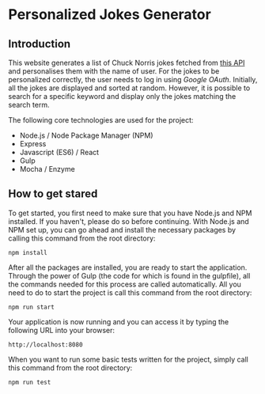 # Personalized Jokes Generator

## Introduction

This website generates a list of Chuck Norris jokes fetched from [this API](https://api.icndb.com/jokes) and personalises them with the name of user. For the jokes to be personalized correctly, the user needs to log in using *Google OAuth*. Initially, all the jokes are displayed and sorted at random. However, it is possible to search for a specific keyword and display only the jokes matching the search term.

The following core technologies are used for the project:

* Node.js / Node Package Manager (NPM)
* Express
* Javascript (ES6) / React
* Gulp
* Mocha / Enzyme

## How to get stared

To get started, you first need to make sure that you have Node.js and NPM installed. If you haven't, please do so before continuing. With Node.js and NPM set up, you can go ahead and install the necessary packages by calling this command from the root directory:

    npm install

After all the packages are installed, you are ready to start the application. Through the power of Gulp (the code for which is found in the gulpfile), all the commands needed for this process are called automatically. All you need to do to start the project is call this command from the root directory:

    npm run start

Your application is now running and you can access it by typing the following URL into your browser:

    http://localhost:8080

When you want to run some basic tests written for the project, simply call this command from the root directory:

    npm run test
